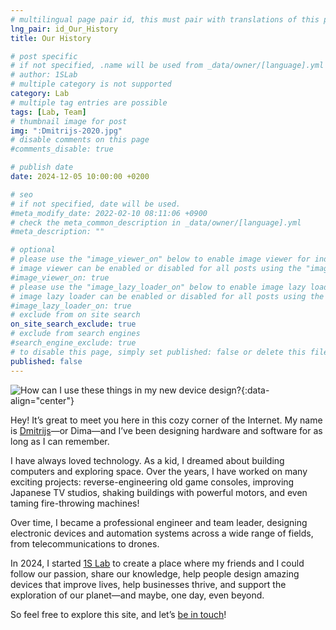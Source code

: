 ```yaml
---
# multilingual page pair id, this must pair with translations of this page. (This name must be unique)
lng_pair: id_Our_History
title: Our History

# post specific
# if not specified, .name will be used from _data/owner/[language].yml
# author: 1SLab
# multiple category is not supported
category: Lab
# multiple tag entries are possible
tags: [Lab, Team]
# thumbnail image for post
img: ":Dmitrijs-2020.jpg"
# disable comments on this page
#comments_disable: true

# publish date
date: 2024-12-05 10:00:00 +0200

# seo
# if not specified, date will be used.
#meta_modify_date: 2022-02-10 08:11:06 +0900
# check the meta_common_description in _data/owner/[language].yml
#meta_description: ""

# optional
# please use the "image_viewer_on" below to enable image viewer for individual pages or posts (_posts/ or [language]/_posts folders).
# image viewer can be enabled or disabled for all posts using the "image_viewer_posts: true" setting in _data/conf/main.yml.
#image_viewer_on: true
# please use the "image_lazy_loader_on" below to enable image lazy loader for individual pages or posts (_posts/ or [language]/_posts folders).
# image lazy loader can be enabled or disabled for all posts using the "image_lazy_loader_posts: true" setting in _data/conf/main.yml.
#image_lazy_loader_on: true
# exclude from on site search
on_site_search_exclude: true
# exclude from search engines
#search_engine_exclude: true
# to disable this page, simply set published: false or delete this file
published: false
---
```

![How can I use these things in my new device design?](:Dmitrijs-2020.jpg){:data-align="center"}

Hey! It’s great to meet you here in this cozy corner of the Internet. My name is [Dmitrijs](https://www.linkedin.com/in/dmivs/)—or Dima—and I’ve been designing hardware and software for as long as I can remember.

I have always loved technology. As a kid, I dreamed about building computers and exploring space. Over the years, I have worked on many exciting projects: reverse-engineering old game consoles, improving Japanese TV studios, shaking buildings with powerful motors, and even taming fire-throwing machines!

Over time, I became a professional engineer and team leader, designing electronic devices and automation systems across a wide range of fields, from telecommunications to drones.

In 2024, I started [1S Lab](/) to create a place where my friends and I could follow our passion, share our knowledge, help people design amazing devices that improve lives, help businesses thrive, and support the exploration of our planet—and maybe, one day, even beyond.

So feel free to explore this site, and let’s [be in touch](/tabs/about)!